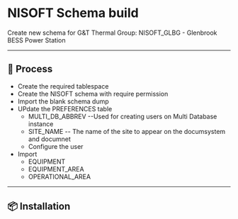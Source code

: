 # NISOFT Schema build

Create new schema for G&T Thermal Group: NISOFT_GLBG - Glenbrook BESS Power Station

---

## 🚀 Process
- Create the required tablespace
- Create the NISOFT schema with require permission
- Import the blank schema dump
- UPdate the PREFERENCES table 
    - MULTI_DB_ABBREV --Used for creating users on Multi Database instance 
    - SITE_NAME -- The name of the site to appear on the documsystem and documnet 
    - Configure the user
- Import
    - EQUIPMENT 
    - EQUIPMENT_AREA
    - OPERATIONAL_AREA

---

## 📦 Installation